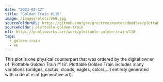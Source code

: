```yaml
---
date: "2023-03-12"
title: "Golden Train #118"
image: /images/plots/968.jpg
sourceFolderURL: https://github.com/gre/gre/tree/master/doodles/plottable-golden-train
sourceFolder: plottable-golden-train
nft: https://publicworks.art/work/plottable-golden-train/118
tags:
  - golden-train
  - A6
---
```


This plot is one physical counterpart that was ordered by the digital owner of 'Plottable Golden Train #118'. 
Plottable Golden Train includes many variations (bridges, cactus, clouds, eagles, colors,...) entirely generated with code at mint (generative art).
